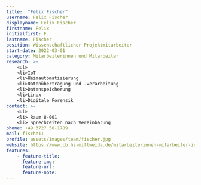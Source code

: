 ```yaml
---
title:  "Felix Fischer"
username: Felix Fischer
displayname: Felix Fischer
firstname: Felix
initialfirst: F.
lastname: Fischer
position: Wissenschaftlicher Projektmitarbeiter
start-date: 2022-03-01
category: Mitarbeiterinnen und Mitarbeiter
research: >- 
    <ul>
    <li>IoT
    <li>Heimautomatisierung
    <li>Datenübertragung und -verarbeitung
    <li>Datenspeicherung
    <li>Linux
    <li>Digitale Forensik
contact: >-
    <ul>
    <li> Raum 8-001
    <li> Sprechzeiten nach Vereinbarung
phone: +49 3727 58-1789
mail: fische11
profile: assets/images/team/fischer.jpg
website: https://www.cb.hs-mittweida.de/mitarbeiterinnen-mitarbeiter-in-ihren-fachgruppen/fischer-felix/
features:
    - feature-title: 
      feature-img: 
      feature-url: 
      feature-note:
---
```

